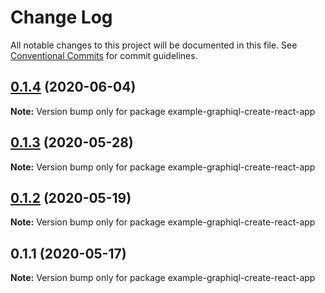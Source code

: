 # Change Log

All notable changes to this project will be documented in this file.
See [Conventional Commits](https://conventionalcommits.org) for commit guidelines.

## [0.1.4](https://github.com/graphql/graphiql/compare/example-graphiql-create-react-app@0.1.3...example-graphiql-create-react-app@0.1.4) (2020-06-04)

**Note:** Version bump only for package example-graphiql-create-react-app

## [0.1.3](https://github.com/graphql/graphiql/compare/example-graphiql-create-react-app@0.1.2...example-graphiql-create-react-app@0.1.3) (2020-05-28)

**Note:** Version bump only for package example-graphiql-create-react-app

## [0.1.2](https://github.com/graphql/graphiql/compare/example-graphiql-create-react-app@0.1.1...example-graphiql-create-react-app@0.1.2) (2020-05-19)

**Note:** Version bump only for package example-graphiql-create-react-app

## 0.1.1 (2020-05-17)

**Note:** Version bump only for package example-graphiql-create-react-app
